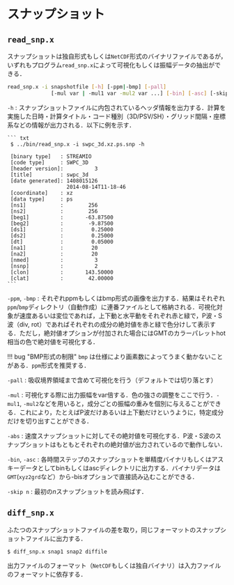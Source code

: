 # スナップショット

## `read_snp.x` 

スナップショットは独自形式もしくは`NetCDF`形式のバイナリファイルであるが，いずれもプログラム`read_snp.x`によって可視化もしくは振幅データの抽出ができる．


``` bash
read_snp.x -i snapshotfile [-h] [-ppm|-bmp] [-pall] 
              [-mul var | -mul1 var -mul2 var ...] [-bin] [-asc] [-skip n]
```

  `-h`
  : スナップショットファイルに内包されているヘッダ情報を出力する．計算を実施した日時・計算タイトル・コード種別（3D/PSV/SH）・グリッド間隔・座標系などの情報が出力される．以下に例を示す．

    ``` txt
     $ ../bin/read_snp.x -i swpc_3d.xz.ps.snp -h

     [binary type]   : STREAMIO
     [code type]     : SWPC_3D
     [header version]:          3
     [title]         : swpc_3d
     [date generated]: 1408015126
                       2014-08-14T11-18-46
     [coordinate]    : xz
     [data type]     : ps
     [ns1]           :        256
     [ns2]           :        256
     [beg1]          :       -63.87500
     [beg2]          :        -9.87500
     [ds1]           :         0.25000
     [ds2]           :         0.25000
     [dt]            :         0.05000
     [na1]           :         20
     [na2]           :         20
     [nmed]          :          3
     [nsnp]          :          2
     [clon]          :       143.50000
     [clat]          :        42.00000
    ```

  `-ppm`, `-bmp`
  : それぞれppmもしくはbmp形式の画像を出力する．結果はそれぞれ`ppm`/`bmp`ディレクトリ（自動作成）に連番ファイルとして格納される．可視化対象が速度あるいは変位であれば，上下動と水平動をそれぞれ赤と緑で，P波・S波（div, rot）であればそれぞれの成分の絶対値を赤と緑で色分けして表示する．ただし，絶対値オプションが付加された場合にはGMTのカラーパレットhot相当の色で絶対値を可視化する．

!!! bug "BMP形式の制限"
      `bmp` は仕様により画素数によってうまく動かないことがある．`ppm`形式を推奨する．
      
  `-pall`
  : 吸収境界領域まで含めて可視化を行う（デフォルトでは切り落とす）

  `-mul`
  : 可視化する際に出力振幅をvar倍する．色の強さの調整をここで行う．`-mul1`, `-mul2`などを用いると，成分ごとの振幅の重みを個別に与えることができる．これにより，たとえばP波だけあるいは上下動だけというように，特定成分だけを切り出すことができる．

  `-abs`
  : 速度スナップショットに対してその絶対値を可視化する．P波・S波のスナップショットはもともとそれぞれの絶対値が出力されているので動作しない．

  `-bin`, `-asc`
  : 各時間ステップのスナップショットを単精度バイナリもしくはアスキーデータとしてbinもしくはascディレクトリに出力する．バイナリデータは`GMT`(`xyz2grd`など）から-bisオプションで直接読み込むことができる．

  `-skip n`
  : 最初の$n$スナップショットを読み飛ばす．


## `diff_snp.x`

ふたつのスナップショットファイルの差を取り，同じフォーマットのスナップショットファイルに出力する．

``` bash
$ diff_snp.x snap1 snap2 diffile
```

出力ファイルのフォーマット（`NetCDF`もしくは独自バイナリ）は入力ファイルのフォーマットに依存する．
